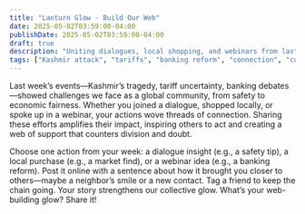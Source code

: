 ```yaml
---
title: "Lanturn Glow - Build Our Web"
date: 2025-05-02T03:59:00-04:00
publishDate: 2025-05-02T03:59:00-04:00
draft: true
description: "Uniting dialogues, local shopping, and webinars from last week’s news, share an action to strengthen community. Post your link to glow!"
tags: ["Kashmir attack", "tariffs", "banking reform", "connection", "community", "dialogue", "local shopping", "webinar", "well-being"]
---
```


<!-- Glow: 1 action, 1 skill -->
<!-- Skill: Connection -->

Last week’s events—Kashmir’s tragedy, tariff uncertainty, banking debates—showed challenges we face as a global community, from safety to economic fairness. Whether you joined a dialogue, shopped locally, or spoke up in a webinar, your actions wove threads of connection. Sharing these efforts amplifies their impact, inspiring others to act and creating a web of support that counters division and doubt.

Choose one action from your week: a dialogue insight (e.g., a safety tip), a local purchase (e.g., a market find), or a webinar idea (e.g., a banking reform). Post it online with a sentence about how it brought you closer to others—maybe a neighbor’s smile or a new contact. Tag a friend to keep the chain going. Your story strengthens our collective glow. What’s your web-building glow? Share it!